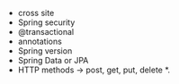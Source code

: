 * cross site
* Spring security
* @transactional
* annotations
* Spring version
* Spring Data or JPA
* HTTP methods -> post, get, put, delete
*. 
